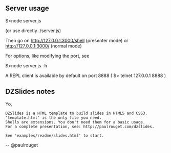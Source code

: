 ## Server usage ##

  $>node server.js

(or use directly ./server.js)

Then go on http://127.0.0.1:3000/shell (presenter mode) or http://127.0.0.1:3000/ (normal mode)

For options, like modifying the port, see

  $>node server.js -h

A REPL client is available by default on port 8888 ( $> telnet 127.0.0.1 8888 )

## DZSlides notes ##
Yo,

    DZSlides is a HTML template to build slides in HTML5 and CSS3.
    'template.html' is the only file you need.
    Shells are extensions. You don't need them for a basic usage.
    For a complete presentation, see: http://paulrouget.com/dzslides.

    See 'examples/readme/slides.html' to start.

-- @paulrouget
